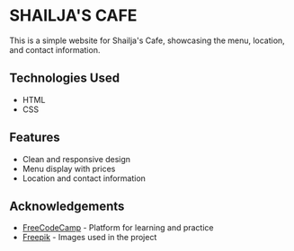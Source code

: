 # SHAILJA'S CAFE
This is a simple website for Shailja's Cafe, showcasing the menu, location, and contact information.

## Technologies Used
- HTML
- CSS

## Features
- Clean and responsive design
- Menu display with prices
- Location and contact information

## Acknowledgements
- [FreeCodeCamp](https://www.freecodecamp.org/) - Platform for learning and practice 
- [Freepik](https://www.freepik.com/) - Images used in the project
